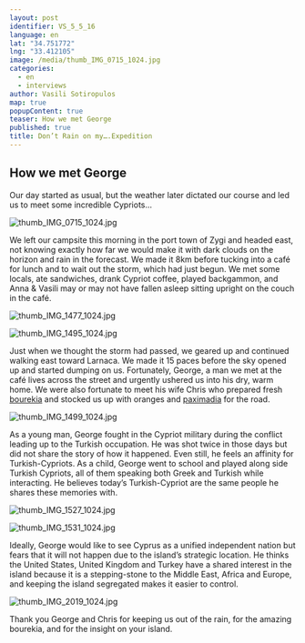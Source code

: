 ```yaml
---
layout: post
identifier: VS_5_5_16
language: en
lat: "34.751772"
lng: "33.412105"
image: /media/thumb_IMG_0715_1024.jpg
categories:
  - en
  - interviews
author: Vasili Sotiropulos
map: true
popupContent: true
teaser: How we met George
published: true
title: Don’t Rain on my….Expedition
---
```

## How we met George


Our day started as usual, but the weather later dictated our course and led us to meet some incredible Cypriots…

![thumb_IMG_0715_1024.jpg]({{site.baseurl}}/media/thumb_IMG_0715_1024.jpg)


We left our campsite this morning in the port town of Zygi and headed east, not knowing exactly how far we would make it with dark clouds on the horizon and rain in the forecast. We made it 8km before tucking into a café for lunch and to wait out the storm, which had just begun. We met some locals, ate sandwiches, drank Cypriot coffee, played backgammon, and Anna & Vasili may or may not have fallen asleep sitting upright on the couch in the café.

![thumb_IMG_1477_1024.jpg]({{site.baseurl}}/media/thumb_IMG_1477_1024.jpg)

![thumb_IMG_1495_1024.jpg]({{site.baseurl}}/media/thumb_IMG_1495_1024.jpg)

Just when we thought the storm had passed, we geared up and continued walking east toward Larnaca. We made it 15 paces before the sky opened up and started dumping on us. Fortunately, George, a man we met at the café lives across the street and urgently ushered us into his dry, warm home. We were also fortunate to meet his wife Chris who prepared fresh [bourekia](http://kopiaste.org/2007/11/bourekia-me-freskia-anari-pastries-with-fresh-anari-cheese/) and stocked us up with oranges and [paximadia](https://en.wikipedia.org/wiki/Paximadia) for the road.

![thumb_IMG_1499_1024.jpg]({{site.baseurl}}/media/thumb_IMG_1499_1024.jpg)

As a young man, George fought in the Cypriot military during the conflict leading up to the Turkish occupation. He was shot twice in those days but did not share the story of how it happened. Even still, he feels an affinity for Turkish-Cypriots.
As a child, George went to school and played along side Turkish Cypriots, all of them speaking both Greek and Turkish while interacting. He believes today’s Turkish-Cypriot are the same people he shares these memories with.

![thumb_IMG_1527_1024.jpg]({{site.baseurl}}/media/thumb_IMG_1527_1024.jpg)

![thumb_IMG_1531_1024.jpg]({{site.baseurl}}/media/thumb_IMG_1531_1024.jpg)

Ideally, George would like to see Cyprus as a unified independent nation but fears that it will not happen due to the island’s strategic location. He thinks the United States, United Kingdom and Turkey have a shared interest in the island because it is a stepping-stone to the Middle East, Africa and Europe, and keeping the island segregated makes it easier to control.

![thumb_IMG_2019_1024.jpg]({{site.baseurl}}/media/thumb_IMG_2019_1024.jpg)

Thank you George and Chris for keeping us out of the rain, for the amazing bourekia, and for the insight on your island.

